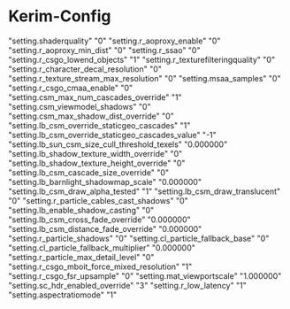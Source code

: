 # Kerim-Config

  "setting.shaderquality"		"0"
	"setting.r_aoproxy_enable"		"0"
	"setting.r_aoproxy_min_dist"		"0"
	"setting.r_ssao"		"0"
	"setting.r_csgo_lowend_objects"		"1"
	"setting.r_texturefilteringquality"		"0"
	"setting.r_character_decal_resolution"		"0"
	"setting.r_texture_stream_max_resolution"		"0"
	"setting.msaa_samples"		"0"
	"setting.r_csgo_cmaa_enable"		"0"
	"setting.csm_max_num_cascades_override"		"1"
	"setting.csm_viewmodel_shadows"		"0"
	"setting.csm_max_shadow_dist_override"		"0"
	"setting.lb_csm_override_staticgeo_cascades"		"1"
	"setting.lb_csm_override_staticgeo_cascades_value"		"-1"
	"setting.lb_sun_csm_size_cull_threshold_texels"		"0.000000"
	"setting.lb_shadow_texture_width_override"		"0"
	"setting.lb_shadow_texture_height_override"		"0"
	"setting.lb_csm_cascade_size_override"		"0"
	"setting.lb_barnlight_shadowmap_scale"		"0.000000"
	"setting.lb_csm_draw_alpha_tested"		"1"
	"setting.lb_csm_draw_translucent"		"0"
	"setting.r_particle_cables_cast_shadows"		"0"
	"setting.lb_enable_shadow_casting"		"0"
	"setting.lb_csm_cross_fade_override"		"0.000000"
	"setting.lb_csm_distance_fade_override"		"0.000000"
	"setting.r_particle_shadows"		"0"
	"setting.cl_particle_fallback_base"		"0"
	"setting.cl_particle_fallback_multiplier"		"0.000000"
	"setting.r_particle_max_detail_level"		"0"
	"setting.r_csgo_mboit_force_mixed_resolution"		"1"
	"setting.r_csgo_fsr_upsample"		"0"
	"setting.mat_viewportscale"		"1.000000"
	"setting.sc_hdr_enabled_override"		"3"
	"setting.r_low_latency"		"1"
	"setting.aspectratiomode"		"1"
